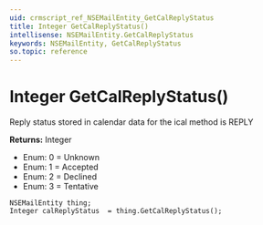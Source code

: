 ```yaml
---
uid: crmscript_ref_NSEMailEntity_GetCalReplyStatus
title: Integer GetCalReplyStatus()
intellisense: NSEMailEntity.GetCalReplyStatus
keywords: NSEMailEntity, GetCalReplyStatus
so.topic: reference
---
```


# Integer GetCalReplyStatus()

Reply status stored in calendar data for the ical method is REPLY

**Returns:** Integer

* Enum: 0 = Unknown
* Enum: 1 = Accepted
* Enum: 2 = Declined
* Enum: 3 = Tentative

```crmscript
NSEMailEntity thing;
Integer calReplyStatus  = thing.GetCalReplyStatus();
```

